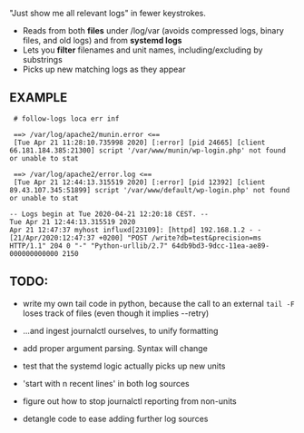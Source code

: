 "Just show me all relevant logs" in fewer keystrokes.
- Reads from both **files** under /log/var (avoids compressed logs, binary files, and old logs) and from **systemd logs**
- Lets you **filter** filenames and unit names, including/excluding by substrings
- Picks up new matching logs as they appear


## EXAMPLE
```
 # follow-logs loca err inf

 ==> /var/log/apache2/munin.error <==
 [Tue Apr 21 11:28:10.735998 2020] [:error] [pid 24665] [client 66.181.184.385:21300] script '/var/www/munin/wp-login.php' not found or unable to stat

 ==> /var/log/apache2/error.log <==
 [Tue Apr 21 12:44:13.315519 2020] [:error] [pid 12392] [client 89.43.107.345:51899] script '/var/www/default/wp-login.php' not found or unable to stat

-- Logs begin at Tue 2020-04-21 12:20:18 CEST. --
Tue Apr 21 12:44:13.315519 2020
Apr 21 12:47:37 myhost influxd[23109]: [httpd] 192.168.1.2 - - [21/Apr/2020:12:47:37 +0200] "POST /write?db=test&precision=ms HTTP/1.1" 204 0 "-" "Python-urllib/2.7" 64db9bd3-9dcc-11ea-ae89-000000000000 2150

```


## TODO:
- write my own tail code in python, because the call to an external `tail -F` loses track of files (even though it implies --retry)
- ...and ingest journalctl ourselves, to unify formatting

- add proper argument parsing. Syntax will change
- test that the systemd logic actually picks up new units
- 'start with n recent lines' in both log sources

- figure out how to stop journalctl reporting from non-units
- detangle code to ease adding further log sources
